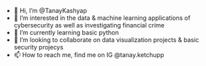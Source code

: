 - 👋 Hi, I’m @TanayKashyap
- 👀 I’m interested in the data & machine learning applications of cybersecurity as well as investigating financial crime 
- 🌱 I’m currently learning basic python 
- 💞️ I’m looking to collaborate on data visualization projects & basic security projecys
- 📫 How to reach me, find me on IG @tanay.ketchupp 

<!---
TanayKashyap/TanayKashyap is a ✨ special ✨ repository because its `README.md` (this file) appears on your GitHub profile.
You can click the Preview link to take a look at your changes.
--->
